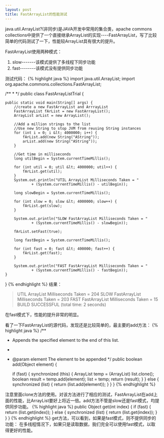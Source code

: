 ```yaml
---
layout: post
title: FastArrayList的性能测试
---
```


java.util.ArrayList?(非同步)是JAVA开发中常用的集合类，apache commons collections中提供了一个直接继承ArrayList的实现----FastArrayList，写了比较简单的代码测试了一下，性能较ArrayList具有很大的提升。

FastArrayList使用两种模式：

1. slow-------该模式提供了多线程下同步功能
2. fast--------该模式没有提供同步功能


测试代码：
{% highlight java %}
import java.util.ArrayList;
import org.apache.commons.collections.FastArrayList;

/**
 *
 */
public class FastArrayListTrial {

    public static void main(String[] args) {
        //create a new FastArrayList and ArrrayList
        FastArrayList fArList = new FastArrayList();
        ArrayList arList = new ArrayList();

        //Add a million strings to the list
        //Use new String to stop JVM from reusing String instances
        for (int i = 0; i &lt; 4000000; i++) {
            fArList.add(new String("AString"));
            arList.add(new String("AString"));
        }

        //Get time in milliseconds
        long utilBegin = System.currentTimeMillis();

        for (int util = 0; util &lt; 4000000; util++) {
            fArList.get(util);
        }
        System.out.println("UTIL ArrayList Milliseconds Taken = "
                + (System.currentTimeMillis() - utilBegin));

        long slowBegin = System.currentTimeMillis();

        for (int slow = 0; slow &lt; 4000000; slow++) {
            fArList.get(slow);
        }

        System.out.println("SLOW FastArrayList Milliseconds Taken = "
                + (System.currentTimeMillis() - slowBegin));

        fArList.setFast(true);

        long fastBegin = System.currentTimeMillis();

        for (int fast = 0; fast &lt; 400000; fast++) {
            fArList.get(fast);
        }

        System.out.println("FAST FastArrayList Milliseconds Taken = "
                + (System.currentTimeMillis() - fastBegin));
    }
}
{% endhighlight %}
结果：
> UTIL ArrayList Milliseconds Taken = 204
> SLOW FastArrayList Milliseconds Taken = 203
> FAST FastArrayList Milliseconds Taken = 15
> BUILD SUCCESSFUL (total time: 2 seconds)</blockquote>

在fast模式下，性能的提升非常的明显。

看了一下FastArrayList的源代码，发现还是比较简单的，最主要的add方法：
{% highlight java %}
/**
 * Appends the specified element to the end of this list.
 *
 * @param element The element to be appended
 */
public boolean add(Object element) {

	if (fast) {
		synchronized (this) {
			ArrayList temp = (ArrayList) list.clone();
			boolean result = temp.add(element);
			list = temp;
			return (result);
		}
	} else {
		synchronized (list) {
			return (list.add(element));
		}
	}
}
{% endhighlight %}	
	
注意里面clone方法的使用。对该方法进行了相应的测试，FastArrayList在add上面的性能，比ArrayList要好上将近一倍。add方法不管是slow还是fast模式，均提供同步功能。
{% highlight java %}
public Object get(int index) {
	if (fast) {
		return (list.get(index));
	} else {
		synchronized (list) {
			return (list.get(index));
		}
	}
}
{% endhighlight %}
get方法，可以看到，如果是fast模式，则不提供同步的功能：
在多线程情况下，如果只是读取数据，我们完全可以使用fast模式，以取得更好的性能。

